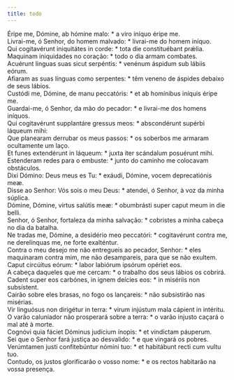```yaml
---
title: todo
---
```

<div class="dropcap text-justify">Éripe me, Dómine, ab hómine malo: * a viro iníquo éripe me.</div>
<div class="dropcap text-justify">Livrai-me, ó Senhor, do homem malvado: * livrai-me do homem iníquo.</div>
<div class="text-justify">Qui cogitavérunt iniquitátes in corde: * tota die constituébant prǽlia.</div>
<div class="text-justify">Maquinam iniquidades no coração: * todo o dia armam combates.</div>
<div class="text-justify">Acuérunt linguas suas sicut serpéntis: * venénum áspidum sub lábiis eórum.</div>
<div class="text-justify">Afiaram as suas línguas como serpentes: * têm veneno de áspides debaixo de seus lábios.</div>
<div class="text-justify">Custódi me, Dómine, de manu peccatóris: * et ab homínibus iníquis éripe me.</div>
<div class="text-justify">Guardai-me, ó Senhor, da mão do pecador: * e livrai-me dos homens iníquos.</div>
<div class="text-justify">Qui cogitavérunt supplantáre gressus meos: * abscondérunt supérbi láqueum mihi:</div>
<div class="text-justify">Que planearam derrubar os meus passos: * os soberbos me armaram ocultamente um laço.</div>
<div class="text-justify">Et funes extendérunt in láqueum: * juxta iter scándalum posuérunt mihi.</div>
<div class="text-justify">Estenderam redes para o embuste: * junto do caminho me colocavam obstáculos.</div>
<div class="text-justify">Dixi Dómino: Deus meus es Tu: * exáudi, Dómine, vocem deprecatiónis meæ.</div>
<div class="text-justify">Disse ao Senhor: Vós sois o meu Deus: * atendei, ó Senhor, à voz da minha súplica.</div>
<div class="text-justify">Dómine, Dómine, virtus salútis meæ: * obumbrásti super caput meum in die belli.</div>
<div class="text-justify">Senhor, ó Senhor, fortaleza da minha salvação: * cobristes a minha cabeça no dia da batalha.</div>
<div class="text-justify">Ne tradas me, Dómine, a desidério meo peccatóri: * cogitavérunt contra me, ne derelínquas me, ne forte exalténtur.</div>
<div class="text-justify">Contra o meu desejo me não entregueis ao pecador, Senhor: * eles maquinaram contra mim, me não desampareis, para que se não exultem.</div>
<div class="text-justify">Caput circúitus eórum: * labor labiórum ipsórum opériet eos.</div>
<div class="text-justify">A cabeça daqueles que me cercam: * o trabalho dos seus lábios os cobrirá.</div>
<div class="text-justify">Cadent super eos carbónes, in ignem deícies eos: * in misériis non subsístent.</div>
<div class="text-justify">Cairão sobre eles brasas, no fogo os lançareis: * não subsistirão nas misérias.</div>
<div class="text-justify">Vir linguósus non dirigétur in terra: * virum injústum mala cápient in intéritu.</div>
<div class="text-justify">O varão caluniador não prosperará sobre a terra: * o varão injusto caçará o mal até à morte.</div>
<div class="text-justify">Cognóvi quia fáciet Dóminus judícium ínopis: * et vindíctam páuperum.</div>
<div class="text-justify">Sei que o Senhor fará justiça ao desvalido: * e que vingará os pobres.</div>
<div class="text-justify">Verúmtamen justi confitebúntur nómini tuo: * et habitábunt recti cum vultu tuo.</div>
<div class="text-justify">Contudo, os justos glorificarão o vosso nome: * e os rectos habitarão na vossa presença.</div>
